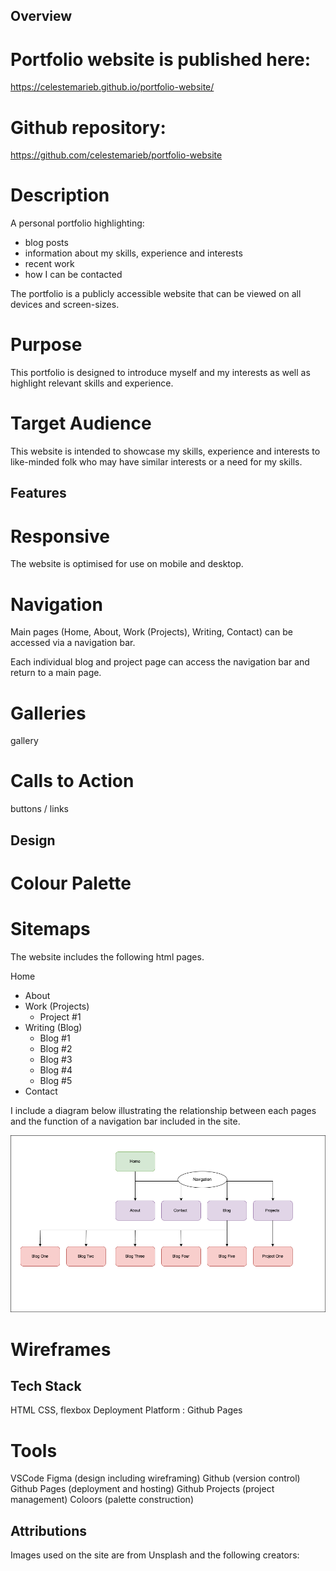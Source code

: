 ## Overview 

# Portfolio website is published here: 

https://celestemarieb.github.io/portfolio-website/

# Github repository: 

https://github.com/celestemarieb/portfolio-website

# Description 

A personal portfolio highlighting: 
- blog posts 
- information about my skills, experience and interests 
- recent work 
- how I can be contacted 

The portfolio is a publicly accessible website that can be viewed on all devices and screen-sizes. 

# Purpose

This portfolio is designed to introduce myself and my interests as well as highlight relevant skills and experience. 

# Target Audience 

This website is intended to showcase my skills, experience and interests to like-minded folk who may have similar interests or a need for my skills. 

## Features 

# Responsive 

The website is optimised for use on mobile and desktop. 

# Navigation 

Main pages (Home, About, Work (Projects), Writing, Contact) can be accessed via a navigation bar. 

Each individual blog and project page can access the navigation bar and return to a main page. 

# Galleries 

gallery 

# Calls to Action

buttons / links 

## Design 

# Colour Palette 


# Sitemaps 

The website includes the following html pages. 

Home
- About  
- Work (Projects) 
  - Project #1 
- Writing (Blog)
    - Blog #1 
    - Blog #2 
    - Blog #3
    - Blog #4 
    - Blog #5
- Contact 

I include a diagram below illustrating the relationship between each pages and the function of a navigation bar included in the site. 

![Portfolio Sitemap](./docs/portfolio.sitemap.png "Portfolio Sitemap")

# Wireframes 


## Tech Stack 

HTML
CSS, flexbox
Deployment Platform : Github Pages

# Tools 

VSCode 
Figma (design including wireframing)
Github (version control)
Github Pages (deployment and hosting)
Github Projects (project management)
Coloors (palette construction)

## Attributions 

Images used on the site are from Unsplash and the following creators: 
